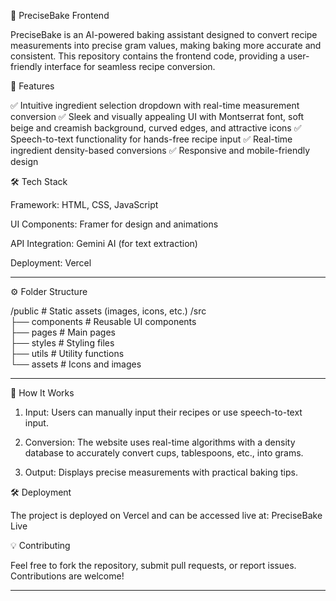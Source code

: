 🍰 PreciseBake Frontend

PreciseBake is an AI-powered baking assistant designed to convert recipe measurements into precise gram values, making baking more accurate and consistent. This repository contains the frontend code, providing a user-friendly interface for seamless recipe conversion.

🚀 Features

✅ Intuitive ingredient selection dropdown with real-time measurement conversion
✅ Sleek and visually appealing UI with Montserrat font, soft beige and creamish background, curved edges, and attractive icons
✅ Speech-to-text functionality for hands-free recipe input
✅ Real-time ingredient density-based conversions
✅ Responsive and mobile-friendly design

🛠 Tech Stack

Framework: HTML, CSS, JavaScript

UI Components: Framer for design and animations

API Integration: Gemini AI (for text extraction)

Deployment: Vercel

---

⚙ Folder Structure

/public           # Static assets (images, icons, etc.)
/src  
 ├── components   # Reusable UI components  
 ├── pages        # Main pages  
 ├── styles       # Styling files  
 ├── utils        # Utility functions  
 └── assets       # Icons and images


---

🌟 How It Works

1. Input: Users can manually input their recipes or use speech-to-text input.


2. Conversion: The website uses real-time algorithms with a density database to accurately convert cups, tablespoons, etc., into grams.


3. Output: Displays precise measurements with practical baking tips.


🛠 Deployment

The project is deployed on Vercel and can be accessed live at:
PreciseBake Live


💡 Contributing

Feel free to fork the repository, submit pull requests, or report issues. Contributions are welcome!

---
